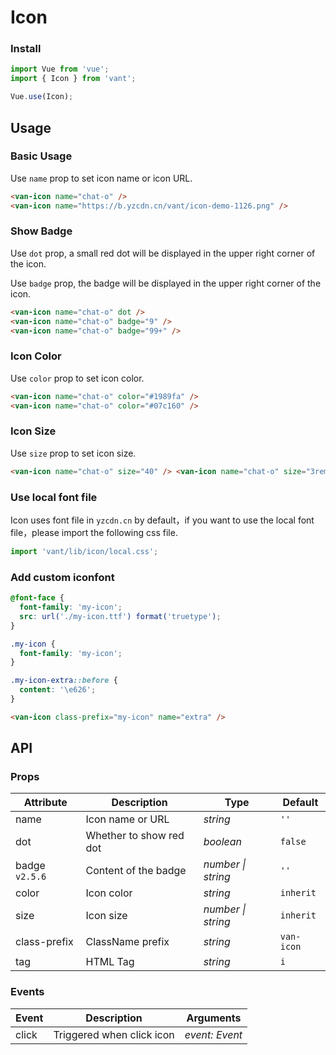 # Icon

### Install

```js
import Vue from 'vue';
import { Icon } from 'vant';

Vue.use(Icon);
```

## Usage

### Basic Usage

Use `name` prop to set icon name or icon URL.

```html
<van-icon name="chat-o" />
<van-icon name="https://b.yzcdn.cn/vant/icon-demo-1126.png" />
```

### Show Badge

Use `dot` prop, a small red dot will be displayed in the upper right corner of the icon.

Use `badge` prop, the badge will be displayed in the upper right corner of the icon.

```html
<van-icon name="chat-o" dot />
<van-icon name="chat-o" badge="9" />
<van-icon name="chat-o" badge="99+" />
```

### Icon Color

Use `color` prop to set icon color.

```html
<van-icon name="chat-o" color="#1989fa" />
<van-icon name="chat-o" color="#07c160" />
```

### Icon Size

Use `size` prop to set icon size.

```html
<van-icon name="chat-o" size="40" /> <van-icon name="chat-o" size="3rem" />
```

### Use local font file

Icon uses font file in `yzcdn.cn` by default，if you want to use the local font file，please import the following css file.

```js
import 'vant/lib/icon/local.css';
```

### Add custom iconfont

```css
@font-face {
  font-family: 'my-icon';
  src: url('./my-icon.ttf') format('truetype');
}

.my-icon {
  font-family: 'my-icon';
}

.my-icon-extra::before {
  content: '\e626';
}
```

```html
<van-icon class-prefix="my-icon" name="extra" />
```

## API

### Props

| Attribute      | Description             | Type               | Default    |
| -------------- | ----------------------- | ------------------ | ---------- |
| name           | Icon name or URL        | _string_           | `''`       |
| dot            | Whether to show red dot | _boolean_          | `false`    |
| badge `v2.5.6` | Content of the badge    | _number \| string_ | `''`       |
| color          | Icon color              | _string_           | `inherit`  |
| size           | Icon size               | _number \| string_ | `inherit`  |
| class-prefix   | ClassName prefix        | _string_           | `van-icon` |
| tag            | HTML Tag                | _string_           | `i`        |

### Events

| Event | Description               | Arguments      |
| ----- | ------------------------- | -------------- |
| click | Triggered when click icon | _event: Event_ |
